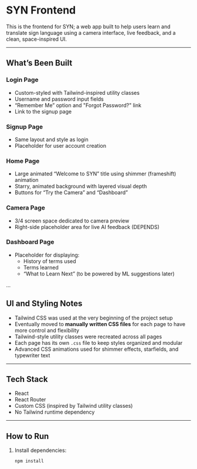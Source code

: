# SYN Frontend

This is the frontend for SYN; a web app built to help users learn and translate sign language using a camera interface, live feedback, and a clean, space-inspired UI.

---

## What’s Been Built

### Login Page
- Custom-styled with Tailwind-inspired utility classes
- Username and password input fields
- “Remember Me” option and "Forgot Password?" link
- Link to the signup page

### Signup Page
- Same layout and style as login
- Placeholder for user account creation

### Home Page
- Large animated “Welcome to SYN” title using shimmer (frameshift) animation
- Starry, animated background with layered visual depth
- Buttons for “Try the Camera” and “Dashboard”

### Camera Page
- 3/4 screen space dedicated to camera preview
- Right-side placeholder area for live AI feedback (DEPENDS)

### Dashboard Page
- Placeholder for displaying:
  - History of terms used
  - Terms learned
  - “What to Learn Next” (to be powered by ML suggestions later)

...

## UI and Styling Notes

- Tailwind CSS was used at the very beginning of the project setup
- Eventually moved to **manually written CSS files** for each page to have more control and flexibility
- Tailwind-style utility classes were recreated across all pages
- Each page has its own `.css` file to keep styles organized and modular
- Advanced CSS animations used for shimmer effects, starfields, and typewriter text

---

## Tech Stack

- React
- React Router
- Custom CSS (inspired by Tailwind utility classes)
- No Tailwind runtime dependency

---

## How to Run

1. Install dependencies:
   ```bash
   npm install

